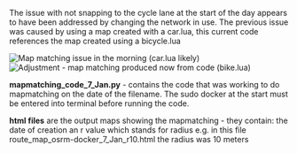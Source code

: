 The issue with not snapping to the cycle lane at the start of the day appears to have been addressed by changing the network in use. The previous issue was caused by using a map created with a car.lua, this current code references the map created using a bicycle.lua

![Map matching issue in the morning (car.lua likely)](https://github.com/user-attachments/assets/9ef6d4af-9ef9-47a4-9a40-bd65dbe292a8) ![Adjustment - map matching produced now from code (bike.lua)](https://github.com/user-attachments/assets/d0cb8ab9-6636-4744-8b3d-5c0832795abb)


**mapmatching_code_7_Jan.py** - contains the code that was working to do mapmatching on the date of the filename. The sudo docker at the start must be entered into terminal before running the code.

**html files** are the output maps showing the mapmatching - they contain:
  the date of creation
  an r value which stands for radius e.g. in this file route_map_osrm-docker_7_Jan_r10.html the radius was 10 meters

